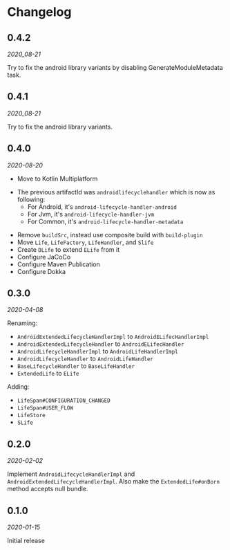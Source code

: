 Changelog
=========

0.4.2
-----

_2020_08-21_

Try to fix the android library variants by disabling GenerateModuleMetadata task.

0.4.1
-----

_2020_08-21_

Try to fix the android library variants.

0.4.0
-----

_2020-08-20_

 - Move to Kotlin Multiplatform
  + The previous artifactId was `androidlifecyclehandler` which is now as following:
     * For Android, it's `android-lifecycle-handler-android`
     * For Jvm, it's `android-lifecycle-handler-jvm`
     * For Common, it's `android-lifecycle-handler-metadata`
 - Remove `buildSrc`, instead use composite build with `build-plugin`
 - Move `Life`, `LifeFactory`, `LifeHandler`, and `Slife`
 - Create `DLife` to extend `ELife` from it
 - Configure JaCoCo
 - Configure Maven Publication
 - Configure Dokka


0.3.0
-----

_2020-04-08_

Renaming:
 - `AndroidExtendedLifecycleHandlerImpl` to `AndroidELifecHandlerImpl`
 - `AndroidExtendedLifecycleHandler` to `AndroidELifecHandler`
 - `AndroidLifecycleHandlerImpl` to `AndroidLifeHandlerImpl`
 - `AndroidLifecycleHandler` to `AndroidLifeHandler`
 - `BaseLifecycleHandler` to `BaseLifeHandler`
 - `ExtendedLife` to `ELife`

Adding:
 - `LifeSpan#CONFIGURATION_CHANGED`
 - `LifeSpan#USER_FLOW`
 - `LifeStore`
 - `SLife`

0.2.0
-----

_2020-02-02_

Implement `AndroidLifecycleHandlerImpl` and `AndroidExtendedLifecycleHandlerImpl`. Also make the 
`ExtendedLife#onBorn` method accepts null bundle. 

0.1.0
-----

_2020-01-15_

Initial release 
